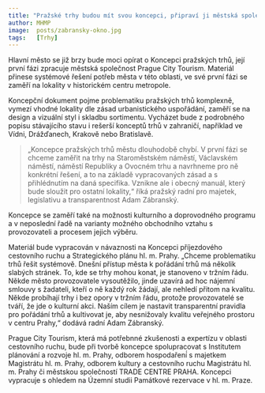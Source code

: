 ```yaml
---
title: "Pražské trhy budou mít svou koncepci, připraví ji městská společnost Prague City Tourism"
author: MHMP
image:  posts/zabransky-okno.jpg
tags:   [Trhy]
---
```


Hlavní město se již brzy bude moci opírat o Koncepci pražských trhů, její první fázi zpracuje městská společnost Prague City Tourism. Materiál přinese systémové řešení potřeb města v této oblasti, ve své první fázi se zaměří na lokality v historickém centru metropole.

Koncepční dokument pojme problematiku pražských trhů komplexně, vymezí vhodné lokality dle zásad urbanistického uspořádání, zaměří se na design a vizuální styl i skladbu sortimentu. Vycházet bude z podrobného popisu stávajícího stavu i rešerší konceptů trhů v zahraničí, například ve Vídni, Drážďanech, Krakově nebo Bratislavě.

> „Koncepce pražských trhů městu dlouhodobě chybí. V první fázi se chceme zaměřit na trhy na Staroměstském náměstí, Václavském náměstí, náměstí Republiky a Ovocném trhu a navrhneme pro ně konkrétní řešení, a to na základě vypracovaných zásad a s přihlédnutím na daná specifika. Vznikne ale i obecný manuál, který bude sloužit pro ostatní lokality,“ říká pražský radní pro majetek, legislativu a transparentnost Adam Zábranský.

Koncepce se zaměří také na možnosti kulturního a doprovodného programu a v neposlední řadě na varianty možného obchodního vztahu s provozovateli a procesem jejich výběru.

Materiál bude vypracován v návaznosti na Koncepci příjezdového cestovního ruchu a Strategického plánu hl. m. Prahy. „Chceme problematiku trhů řešit systémově. Dnešní přístup města k pořádání trhů má několik slabých stránek. To, kde se trhy mohou konat, je stanoveno v tržním řádu. Někde město provozovatele vysoutěžilo, jinde uzavírá ad hoc nájemní smlouvy s žadateli, kteří o ně každý rok žádají, ale nehledí přitom na kvalitu. Někde probíhají trhy i bez opory v tržním řádu, protože provozovatelé se tváří, že jde o kulturní akci. Naším cílem je nastavit transparentní pravidla pro pořádání trhů a kultivovat je, aby nesnižovaly kvalitu veřejného prostoru v centru Prahy,“ dodává radní Adam Zábranský.

Prague City Tourism, která má potřebnné zkušenosti a expertízu v oblasti cestovního ruchu, bude při tvorbě koncepce spolupracovat s Institutem plánování a rozvoje hl. m. Prahy, odborem hospodaření́ s majetkem Magistrátu hl. m. Prahy, odborem kultury a cestovního ruchu Magistrátu hl. m. Prahy či městskou společností TRADE CENTRE PRAHA. Koncepci vypracuje s ohledem na Územní studii Památkové rezervace v hl. m. Praze.

